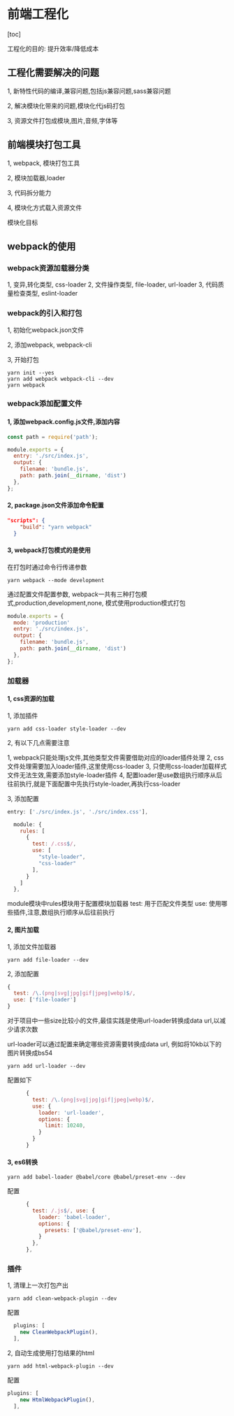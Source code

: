 # 前端工程化

[toc]

工程化的目的: 提升效率/降低成本


## 工程化需要解决的问题

1, 新特性代码的编译,兼容问题,包括js兼容问题,sass兼容问题

2, 解决模块化带来的问题,模块化代js码打包

3, 资源文件打包成模块,图片,音频,字体等


## 前端模块打包工具

1, webpack, 模块打包工具

2, 模块加载器,loader

3, 代码拆分能力

4, 模块化方式载入资源文件

模块化目标



## webpack的使用


### webpack资源加载器分类

1, 变异,转化类型, css-loader
2, 文件操作类型, file-loader, url-loader
3, 代码质量检查类型, eslint-loader

### webpack的引入和打包
1, 初始化webpack.json文件

2, 添加webpack, webpack-cli

3, 开始打包

```
yarn init --yes
yarn add webpack webpack-cli --dev
yarn webpack
```

### webpack添加配置文件

#### 1, 添加webpack.config.js文件,添加内容

```js
const path = require('path');

module.exports = {
  entry: './src/index.js',
  output: {
    filename: 'bundle.js',
    path: path.join(__dirname, 'dist')
  },
};
```

#### 2, package.json文件添加命令配置

```json
"scripts": {
    "build": "yarn webpack"
  }
```

#### 3, webpack打包模式的是使用

在打包时通过命令行传递参数

```linux
yarn webpack --mode development
```

通过配置文件配置参数, webpack一共有三种打包模式,production,development,none,
模式使用production模式打包

```js
module.exports = {
  mode: 'production'
  entry: './src/index.js',
  output: {
    filename: 'bundle.js',
    path: path.join(__dirname, 'dist')
  },
};
```
### 加载器
#### 1, css资源的加载

1, 添加插件

```
yarn add css-loader style-loader --dev
```

2, 有以下几点需要注意

1, webpack只能处理js文件,其他类型文件需要借助对应的loader插件处理
2, css文件处理需要加入loader插件,这里使用css-loader
3, 只使用css-loader加载样式文件无法生效,需要添加style-loader插件
4, 配置loader是use数组执行顺序从后往前执行,就是下面配置中先执行style-loader,再执行css-loader

3, 添加配置
```js
entry: ['./src/index.js', './src/index.css'],
```
```js
  module: {
    rules: [
      {
        test: /.css$/,
        use: [
          "style-loader",
          "css-loader"
        ],
      }
    ]
  },
```

module模块中rules模块用于配置模块加载器
test: 用于匹配文件类型
use: 使用哪些插件,注意,数组执行顺序从后往前执行

#### 2, 图片加载

1, 添加文件加载器

```
yarn add file-loader --dev
```

2, 添加配置

```js
{
  test: /\.(png|svg|jpg|gif|jpeg|webp)$/,
  use: ['file-loader']
}
```

对于项目中一些size比较小的文件,最佳实践是使用url-loader转换成data url,以减少请求次数

url-loader可以通过配置来确定哪些资源需要转换成data url, 例如将10kb以下的图片转换成bs54

```
yarn add url-loader --dev
```
配置如下
```js
      {
        test: /\.(png|svg|jpg|gif|jpeg|webp)$/,
        use: {
          loader: 'url-loader',
          options: {
            limit: 10240,
          }
        }
      }
```

#### 3, es6转换

```
yarn add babel-loader @babel/core @babel/preset-env --dev
```

配置
```js
      {
        test: /.js$/, use: {
          loader: 'babel-loader',
          options: {
            presets: ['@babel/preset-env'],
          }
        },
      },
```


### 插件

1, 清理上一次打包产出

```
yarn add clean-webpack-plugin --dev
```

配置
```js
  plugins: [
    new CleanWebpackPlugin(),
  ],
```

2, 自动生成使用打包结果的html

```
yarn add html-webpack-plugin --dev
```

配置
```js
plugins: [
    new HtmlWebpackPlugin(),
  ],
```